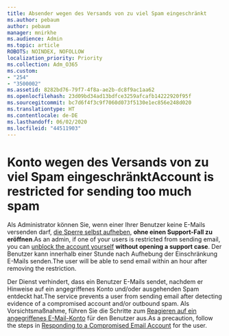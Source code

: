```yaml
---
title: Absender wegen des Versands von zu viel Spam eingeschränkt
ms.author: pebaum
author: pebaum
manager: mnirkhe
ms.audience: Admin
ms.topic: article
ROBOTS: NOINDEX, NOFOLLOW
localization_priority: Priority
ms.collection: Adm_O365
ms.custom:
- "254"
- "3500002"
ms.assetid: 8282bd76-79f7-4f8a-ae2b-dc8f9ac1aa62
ms.openlocfilehash: 23d09bd34ad13bdfce3259afcafb14222920f95f
ms.sourcegitcommit: bc7d6f4f3c9f7060d073f5130e1ec856e248d020
ms.translationtype: HT
ms.contentlocale: de-DE
ms.lasthandoff: 06/02/2020
ms.locfileid: "44511903"
---
```

# <a name="account-is-restricted-for-sending-too-much-spam"></a><span data-ttu-id="738f6-102">Konto wegen des Versands von zu viel Spam eingeschränkt</span><span class="sxs-lookup"><span data-stu-id="738f6-102">Account is restricted for sending too much spam</span></span>

<span data-ttu-id="738f6-103">Als Administrator können Sie, wenn einer Ihrer Benutzer keine E-Mails versenden darf, [die Sperre selbst aufheben](https://protection.office.com/?hash=/restrictedusers), **ohne einen Support-Fall zu eröffnen**.</span><span class="sxs-lookup"><span data-stu-id="738f6-103">As an admin, if one of your users is restricted from sending email, you can [unblock the account yourself](https://protection.office.com/?hash=/restrictedusers) **without opening a support case**.</span></span> <span data-ttu-id="738f6-104">Der Benutzer kann innerhalb einer Stunde nach Aufhebung der Einschränkung E-Mails senden.</span><span class="sxs-lookup"><span data-stu-id="738f6-104">The user will be able to send email within an hour after removing the restriction.</span></span>

<span data-ttu-id="738f6-105">Der Dienst verhindert, dass ein Benutzer E-Mails sendet, nachdem er Hinweise auf ein angegriffenes Konto und/oder ausgehenden Spam entdeckt hat.</span><span class="sxs-lookup"><span data-stu-id="738f6-105">The service prevents a user from sending email after detecting evidence of a compromised account and/or outbound spam.</span></span> <span data-ttu-id="738f6-106">Als Vorsichtsmaßnahme, führen Sie die Schritte zum [Reagieren auf ein angegriffenes E-Mail-Konto](https://docs.microsoft.com/microsoft-365/security/office-365-security/responding-to-a-compromised-email-account) für den Benutzer aus.</span><span class="sxs-lookup"><span data-stu-id="738f6-106">As a precaution, follow the steps in [Responding to a Compromised Email Account](https://docs.microsoft.com/microsoft-365/security/office-365-security/responding-to-a-compromised-email-account) for the user.</span></span>
